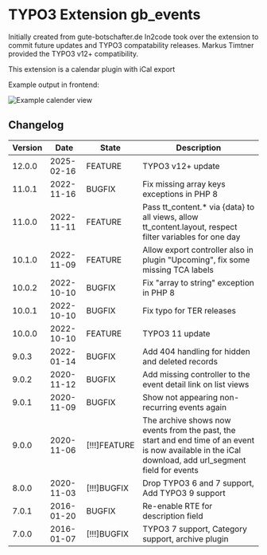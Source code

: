 # TYPO3 Extension gb_events

Initially created from gute-botschafter.de
In2code took over the extension to commit future updates and TYPO3 compatability releases.
Markus Timtner provided the TYPO3 v12+ compatibility.

This extension is a calendar plugin with iCal export

Example output in frontend:

![Example calender view](Documentation/Images/screenshot_frontend.png "Example calender view")

## Changelog

| Version | Date       | State         | Description                                                                                                                                            |
|---------|------------| ------------- |--------------------------------------------------------------------------------------------------------------------------------------------------------|
| 12.0.0  | 2025-02-16 | FEATURE       | TYPO3 v12+ update                                                                                                                                      |
| 11.0.1  | 2022-11-16 | BUGFIX        | Fix missing array keys exceptions in PHP 8                                                                                                             |
| 11.0.0  | 2022-11-11 | FEATURE       | Pass tt_content.* via {data} to all views, allow tt_content.layout, respect filter variables for one day                                               |
| 10.1.0  | 2022-11-09 | FEATURE       | Allow export controller also in plugin "Upcoming", fix some missing TCA labels                                                                         |
| 10.0.2  | 2022-10-10 | BUGFIX        | Fix "array to string" exception in PHP 8                                                                                                               |
| 10.0.1  | 2022-10-10 | BUGFIX        | Fix typo for TER releases                                                                                                                              |
| 10.0.0  | 2022-10-10 | FEATURE       | TYPO3 11 update                                                                                                                                        |
| 9.0.3   | 2022-01-14 | BUGFIX        | Add 404 handling for hidden and deleted records                                                                                                        |
| 9.0.2   | 2020-11-12 | BUGFIX        | Add missing controller to the event detail link on list views                                                                                          |
| 9.0.1   | 2020-11-09 | BUGFIX        | Show not appearing non-recurring events again                                                                                                          |
| 9.0.0   | 2020-11-06 | [!!!]FEATURE  | The archive shows now events from the past, the start and end time of an event is now available in the iCal download, add url_segment field for events |
| 8.0.0   | 2020-11-03 | [!!!]BUGFIX   | Drop TYPO3 6 and 7 support, Add TYPO3 9 support                                                                                                        |
| 7.0.1   | 2016-01-20 | BUGFIX        | Re-enable RTE for description field                                                                                                                    |
| 7.0.0   | 2016-01-07 | [!!!]BUGFIX   | TYPO3 7 support, Category support, archive plugin                                                                                                      |
